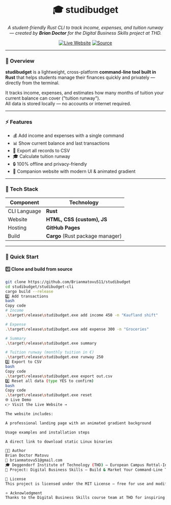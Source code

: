 <h1 align="center">🎓 studibudget</h1>
<p align="center">
  <em>A student-friendly Rust CLI to track income, expenses, and tuition runway — created by <strong>Brian Doctor</strong> for the Digital Business Skills project at THD.</em>
</p>

<p align="center">
  <a href="https://brianmatovu511.github.io/studibudget/"><img src="https://img.shields.io/badge/🌐%20Live%20Website-Visit-blue?style=for-the-badge" alt="Live Website"></a>
  <a href="https://github.com/Brianmatovu511/studibudget"><img src="https://img.shields.io/badge/💻%20Source%20Code-GitHub-black?style=for-the-badge&logo=github" alt="Source"></a>
</p>

---

### 🧭 Overview
**studibudget** is a lightweight, cross-platform **command-line tool built in Rust** that helps students manage their finances quickly and privately — directly from the terminal.

It tracks income, expenses, and estimates how many months of tuition your current balance can cover ("tuition runway").  
All data is stored locally — no accounts or internet required.

---

### ⚡ Features
- 💰 Add income and expenses with a single command  
- 📊 Show current balance and last transactions  
- 🧾 Export all records to CSV  
- 🎓 Calculate tuition runway  
- 🔒 100% offline and privacy-friendly  
- 🌈 Companion website with modern UI & animated gradient  

---

### 🧰 Tech Stack
| Component | Technology |
|------------|-------------|
| CLI Language | **Rust** |
| Website | **HTML, CSS (custom), JS** |
| Hosting | **GitHub Pages** |
| Build | **Cargo** (Rust package manager) |

---

### 🚀 Quick Start

#### 1️⃣ Clone and build from source
```bash
git clone https://github.com/Brianmatovu511/studibudget
cd studibudget/studibudget-cli
cargo build --release
2️⃣ Add transactions
bash
Copy code
# Income
.\target\release\studibudget.exe add income 450 -n "Kaufland shift"

# Expense
.\target\release\studibudget.exe add expense 300 -n "Groceries"

# Summary
.\target\release\studibudget.exe summary

# Tuition runway (monthly tuition in €)
.\target\release\studibudget.exe runway 250
3️⃣ Export to CSV
bash
Copy code
.\target\release\studibudget.exe export out.csv
4️⃣ Reset all data (type YES to confirm)
bash
Copy code
.\target\release\studibudget.exe reset
🌐 Live Demo
👉 Visit the Live Website →

The website includes:

A professional landing page with an animated gradient background

Usage examples and installation steps

A direct link to download static Linux binaries

🧑‍💻 Author
Brian Doctor Matovu
📧 brianmatovu51@gmail.com
🎓 Deggendorf Institute of Technology (THD) – European Campus Rottal-Inn
🧠 Project: Digital Business Skills – Build & Market Your Command-Line Tool

📜 License
This project is licensed under the MIT License — free for use and modification.

⭐ Acknowledgment
Thanks to the Digital Business Skills course team at THD for inspiring innovation in digital entrepreneurship and technical creativity.
